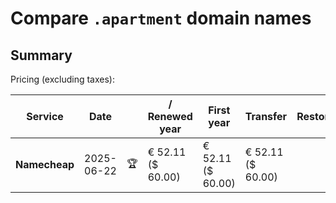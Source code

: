 # Compare `.apartment` domain names

## Summary

Pricing (excluding taxes):

| Service | Date |  | / Renewed year | First year | Transfer | Restoration |
|--|--|--|--|--|--|--|
| **Namecheap** | 2025-06-22 | 🏆 | € 52.11<br>($ 60.00) | € 52.11<br>($ 60.00) | € 52.11<br>($ 60.00) |  |
